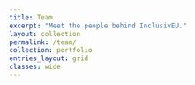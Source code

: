```yaml
---
title: Team
excerpt: "Meet the people behind InclusivEU."
layout: collection
permalink: /team/
collection: portfolio
entries_layout: grid
classes: wide
---
```

